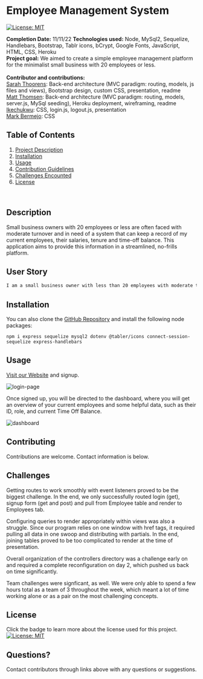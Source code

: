 # Employee Management System
[![License: MIT](https://img.shields.io/badge/License-MIT-yellow.svg)](https://opensource.org/licenses/MIT)


  **Completion Date:**  11/11/22
  **Technologies used:**  Node, MySql2, Sequelize, Handlebars, Bootstrap, Tablr icons, bCrypt, Google Fonts, JavaScript, HTML, CSS, Heroku<br>
  **Project goal:** We aimed to create a simple employee management platform for the minimalist small business with 20 employees or less. 
 <br><br>
   **Contributor and contributions:** <br>
   [Sarah Thoorens](https://github.com/sarahthoorens): Back-end architecture (MVC paradigm: routing, models, js files and views), Bootstrap design, custom CSS, presentation, readme<br>
   [Matt Thomsen](https://github.com/mthomsn/): Back-end architecture (MVC paradigm: routing, models, server.js, MySql seeding), Heroku deployment, wireframing, readme<br>
   [Ikechukwu](https://github.com/ikeapedia): CSS, login.js, logout.js, presentation<br>
   [Mark Bermejo](): CSS


  ## Table of Contents
  1. [Project Description](#Description)
  2. [Installation](#Installation)
  3. [Usage](#Usage)
  4. [Contribution Guidelines](#Contributing)
  5. [Challenges Encounted](#Challenges)
  6. [License](#License)
  <br>
  
  ## Description

 Small business owners with 20 employees or less are often faced with moderate turnover and in need of a system that can keep a record of my current employees, their salaries, tenure and time-off balance. This application aims to provide this information in a streamlined, no-frills platform.

  ## User Story

   ```md
 I am a small business owner with less than 20 employees with moderate turnover and in need of a system that can keep a record of my current employees, their time-off balance and archive former employees.s
   ```

  ## Installation
  You can also clone the [GitHub Repository](https://github.com/mthomsn/Employee-Management-System) and install the following node packages:

  ```npm i express sequelize mysql2 dotenv @tabler/icons connect-session-sequelize express-handlebars```

  ## Usage
  [Visit our Website](https://fathomless-earth-46327.herokuapp.com/) and signup.

  ![login-page](/public/images/login-sign-up.png)

  Once signed up, you will be directed to the dashboard, where you will get an overview of your current employees and some helpful data, such as their ID, role, and current Time Off Balance.

  ![dashboard](/public/images/dashboard.png)

  ## Contributing

  Contributions are welcome. Contact information is below.
 
  ## Challenges
 
  Getting routes to work smoothly with event listeners proved to be the biggest challenge. In the end, we only successfully routed login (get), signup form (get and post) and pull from Employee table and render to Employees tab.  

  Configuring queries to render appropriately within views was also a struggle. Since our program relies on one window with href tags, it required pulling all data in one swoop and distributing with partials. In the end, joining tables proved to be too complicated to render at the time of presentation. 

  Overall organization of the controllers directory was a challenge early on and required a complete reconfiguration on day 2, which pushed us back on time significantly. 

  Team challenges were signficant, as well. We were only able to spend a few hours total as a team of 3 throughout the week, which meant a lot of time working alone or as a pair on the most challenging concepts.
  
  ## License

  Click the badge to learn more about the license used for this project.
  <br>[![License: MIT](https://img.shields.io/badge/License-MIT-yellow.svg)](https://opensource.org/licenses/MIT)

  ## Questions?

Contact contributors through links above with any questions or suggestions. 



